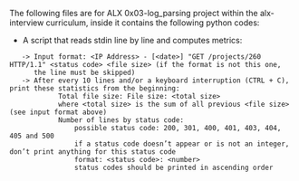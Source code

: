 The following files are for ALX 0x03-log_parsing project within the alx-interview curriculum, inside it contains the following python codes:

* A script that reads stdin line by line and computes metrics:
```
   -> Input format: <IP Address> - [<date>] "GET /projects/260 HTTP/1.1" <status code> <file size> (if the format is not this one, 
      the line must be skipped)
   -> After every 10 lines and/or a keyboard interruption (CTRL + C), print these statistics from the beginning:
            Total file size: File size: <total size>
            where <total size> is the sum of all previous <file size> (see input format above)
            Number of lines by status code:
                possible status code: 200, 301, 400, 401, 403, 404, 405 and 500
                if a status code doesn’t appear or is not an integer, don’t print anything for this status code
                format: <status code>: <number>
                status codes should be printed in ascending order
```
